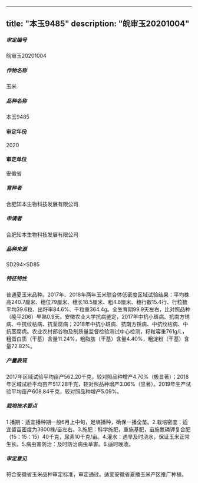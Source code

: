 
---
title: "本玉9485"
description: "皖审玉20201004"
---
##### 审定编号 
皖审玉20201004

##### 作物名称
玉米

##### 品种名称
本玉9485

#### 审定年份
2020	

#### 审定单位
安徽省

##### 育种者
合肥知本生物科技发展有限公司

##### 申请者
合肥知本生物科技发展有限公司

##### 品种来源
SD294×SD85

##### 特征特性
普通夏玉米品种。2017年、2018年两年玉米联合体低密度区域试验结果：平均株高240.7厘米、穗位79厘米、穗长18.5厘米、粗4.8厘米、穗行数15.4行、行粒数平均39.6粒、出籽率84.6%、千粒重364.4g。全生育期99.9天左右，比对照品种（隆平206）早熟0.9天。安徽农业大学抗病鉴定，2017年中抗小斑病、抗南方锈病、中抗纹枯病、抗茎腐病；2018年中抗小斑病、抗南方锈病、中抗纹枯病、中抗茎腐病。农业农村部谷物及制质量监督检验测试中心检测，籽粒容重761g/L，粗蛋白质（干基）含量11.24%，粗脂肪（干基）含量4.40%，粗淀粉（干基）含量72.82%。

##### 产量表现
2017年区域试验平均亩产562.20千克，较对照品种增产4.70%（极显著）；2018年区域试验平均亩产517.28千克，较对照品种增产3.06%（显著）。2019年生产试验平均亩产608.84千克，较对照品种增产5.09%。

##### 栽培技术要点
1.播期：适宜播种期一般6月上中旬，足墒播种，确保一播全苗。2.栽培密度：适宜留苗密度为3800株/亩左右。3.施肥：科学施肥，重施基肥，亩施氮磷钾复合肥（15：15：15）40千克，尿素10千克/亩。4.灌水：遇旱及时浇水，保证玉米正常生长。5.病虫害防治：及时防治病虫草害。6.适时晚收。

##### 审定意见
符合安徽省玉米品种审定标准，审定通过。适宜安徽省夏播玉米产区推广种植。


